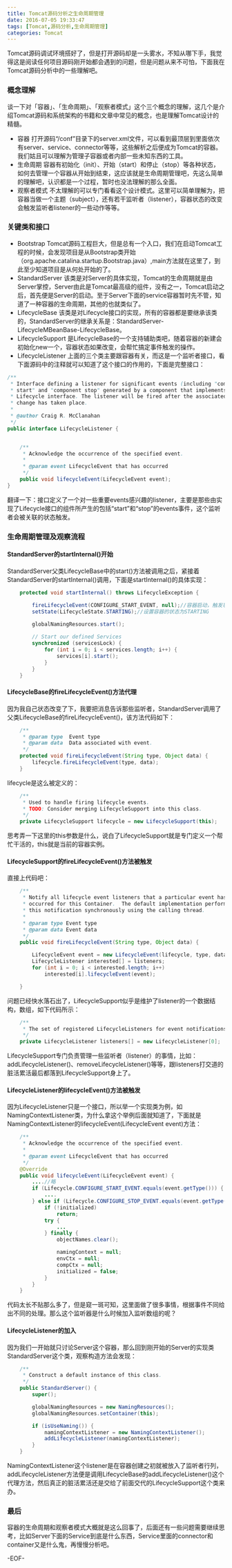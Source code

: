 ```yaml
---
title: Tomcat源码分析之生命周期管理
date: 2016-07-05 19:33:47
tags: [Tomcat,源码分析,生命周期管理]
categories: Tomcat
---
```

Tomcat源码调试环境搭好了，但是打开源码却是一头雾水，不知从哪下手，我觉得这是阅读任何项目源码刚开始都会遇到的问题，但是问题从来不可怕，下面我在Tomcat源码分析中的一些理解吧。
<!--more-->
### 概念理解
谈一下对「容器」、「生命周期」、「观察者模式」这个三个概念的理解，这几个是介绍Tomcat源码和系统架构的书籍和文章中常见的概念，也是理解Tomcat设计的精髓。

- 容器
打开源码“/conf”目录下的server.xml文件，可以看到最顶层到里面依次有server、service、connector等等，这些解析之后便成为Tomcat的容器。我们姑且可以理解为管理子容器或者内部一些未知东西的工具。
- 生命周期
容器有初始化（init）、开始（start）和停止（stop）等各种状态，如何去管理一个容器从开始到结束，这应该就是生命周期管理吧，先这么简单的理解吧，认识都是一个过程，暂时也没法理解的那么全面。
- 观察者模式
不太理解的可以专门看看这个设计模式。这里可以简单理解为，把容器当做一个主题（subject），还有若干监听者（listener），容器状态的改变会触发监听者listener的一些动作等等。

### 关键类和接口
- Bootstrap
Tomcat源码工程巨大，但是总有一个入口，我们在启动Tomcat工程的时候，会发现项目是从Bootstrap类开始（org.apache.catalina.startup.Bootstrap.java）,main方法就在这里了，到此至少知道项目是从何处开始的了。
- StandardServer
该类是对Server的具体实现，Tomcat的生命周期就是由Server掌控，Server由此是Tomcat最高级的组件，没有之一，Tomcat启动之后，首先便是Server的启动。至于Server下面的service容器暂时先不管，知道了一种容器的生命周期，其他的也就类似了。
- LifecycleBase
该类是对Lifecycle接口的实现，所有的容器都是要继承该类的，StandardServer的继承关系是：StandardServer-LifecycleMBeanBase-LifecycleBase。
- LifecycleSupport
是LifecycleBase的一个支持辅助类吧，随着容器的新建会初始化new一个，容器状态如果改变，会帮忙搞定事件触发的操作。
- LifecycleListener
上面的三个类主要跟容器有关，而这是一个监听者接口，看下面源码中的注释就可以知道了这个接口的作用的，下面是完整接口：
```java
/**
 * Interface defining a listener for significant events (including "component
 * start" and "component stop" generated by a component that implements the
 * Lifecycle interface. The listener will be fired after the associated state
 * change has taken place.
 *
 * @author Craig R. McClanahan
 */
public interface LifecycleListener {


    /**
     * Acknowledge the occurrence of the specified event.
     *
     * @param event LifecycleEvent that has occurred
     */
    public void lifecycleEvent(LifecycleEvent event);
}

```
翻译一下：接口定义了一个对一些重要events感兴趣的listener，主要是那些由实现了Lifecycle接口的组件所产生的包括“start”和“stop”的events事件，这个监听者会被关联的状态触发。

### 生命周期管理及观察流程
#### StandardServer的startInternal()开始
StandardServer父类LifecycleBase中的start()方法被调用之后，紧接着StandardServer的startInternal()调用，下面是startInternal()的具体实现：
```java
    protected void startInternal() throws LifecycleException {

        fireLifecycleEvent(CONFIGURE_START_EVENT, null);//容器启动，触发事件
        setState(LifecycleState.STARTING);//设置容器的状态为STARTING

        globalNamingResources.start();
        
        // Start our defined Services
        synchronized (servicesLock) {
            for (int i = 0; i < services.length; i++) {
                services[i].start();
            }
        }
    }
```
#### LifecycleBase的fireLifecycleEvent()方法代理
因为我自己状态改变了下，我要把消息告诉那些监听者，StandardServer调用了父类LifecycleBase的fireLifecycleEvent()，该方法代码如下：
```java
    /**
     * @param type  Event type
     * @param data  Data associated with event.
     */
    protected void fireLifecycleEvent(String type, Object data) {
        lifecycle.fireLifecycleEvent(type, data);
    }
```
lifecycle是这么被定义的：
```java
    /**
     * Used to handle firing lifecycle events.
     * TODO: Consider merging LifecycleSupport into this class.
     */
    private LifecycleSupport lifecycle = new LifecycleSupport(this);
```
思考弄一下这里的this参数是什么，说白了LifecycleSupport就是专门定义一个帮忙干活的，this就是当前的容器实例。
#### LifecycleSupport的fireLifecycleEvent()方法被触发
直接上代码吧：
```java
    /**
     * Notify all lifecycle event listeners that a particular event has
     * occurred for this Container.  The default implementation performs
     * this notification synchronously using the calling thread.
     *
     * @param type Event type
     * @param data Event data
     */
    public void fireLifecycleEvent(String type, Object data) {

        LifecycleEvent event = new LifecycleEvent(lifecycle, type, data);
        LifecycleListener interested[] = listeners;
        for (int i = 0; i < interested.length; i++)
            interested[i].lifecycleEvent(event);

    }
```
问题已经快水落石出了，LifecycleSupport似乎是维护了listener的一个数据结构，数组，如下代码所示：
```java
    /**
     * The set of registered LifecycleListeners for event notifications.
     */
    private LifecycleListener listeners[] = new LifecycleListener[0];
```
LifecycleSupport专门负责管理一些监听者（listener）的事情，比如：addLifecycleListener()、removeLifecycleListener()等等，跟listeners打交道的脏活累活最后都落到LifecycleSupport身上了。
#### LifecycleListener的lifecycleEvent()方法被触发
因为LifecycleListener只是一个接口，所以举一个实现类为例，如NamingContextListener类，为什么拿这个举例后面就知道了，下面就是NamingContextListener的lifecycleEvent(LifecycleEvent event)方法：
```java
    /**
     * Acknowledge the occurrence of the specified event.
     *
     * @param event LifecycleEvent that has occurred
     */
    @Override
    public void lifecycleEvent(LifecycleEvent event) {
        ....//略
        if (Lifecycle.CONFIGURE_START_EVENT.equals(event.getType())) {
            ....
        } else if (Lifecycle.CONFIGURE_STOP_EVENT.equals(event.getType())) {
            if (!initialized)
                return;
            try {
                ...
            } finally {
                objectNames.clear();

                namingContext = null;
                envCtx = null;
                compCtx = null;
                initialized = false;
            }
        }
    }
```
代码太长不贴那么多了，但是窥一斑可知，这里面做了很多事情，根据事件不同给出不同的处理。那么这个监听器是什么时候加入监听数组的呢？

#### LifecycleListener的加入
因为我们一开始就只讨论Server这个容器，那么回到刚开始的Server的实现类StandardServer这个类，观察构造方法会发现：
```java
    /**
     * Construct a default instance of this class.
     */
    public StandardServer() {
        super();

        globalNamingResources = new NamingResources();
        globalNamingResources.setContainer(this);

        if (isUseNaming()) {
            namingContextListener = new NamingContextListener();
            addLifecycleListener(namingContextListener);
        }
    }
```
NamingContextListener这个listener是在容器创建之初就被放入了监听者行列，addLifecycleListener方法便是调用LifecycleBase的addLifecycleListener()这个代理方法，然后真正的脏活累活还是交给了前面交代的LifecycleSupport这个类来办。

### 最后
容器的生命周期和观察者模式大概就是这么回事了，后面还有一些问题需要继续思考，比如Server下面的Service到底是什么东西，Service里面的connector和container又是什么鬼，再慢慢分析吧。

-EOF-